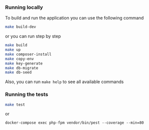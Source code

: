 ### Running locally
To build and run the application you can use the following command
```bash
make build-dev
```
or you can run step by step
```bash
make build
make up
make composer-install
make copy-env
make key-generate
make db-migrate
make db-seed
```

Also, you can run `make help` to see all available commands

### Running the tests
```bash
make test
```
or
```
docker-compose exec php-fpm vendor/bin/pest --coverage --min=80
```
